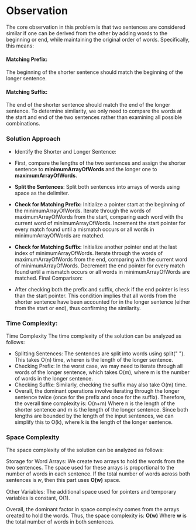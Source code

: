 # Observation
The core observation in this problem is that two sentences are considered similar if one can be derived from the other by adding words to the beginning or end, while maintaining the original order of words. Specifically, this means:

#### Matching Prefix: 
The beginning of the shorter sentence should match the beginning of the longer sentence.
#### Matching Suffix: 
The end of the shorter sentence should match the end of the longer sentence.
To determine similarity, we only need to compare the words at the start and end of the two sentences rather than examining all possible combinations.

### Solution Approach
- Identify the Shorter and Longer Sentence:

- First, compare the lengths of the two sentences and assign the shorter sentence to **minimumArrayOfWords** and the longer one to **maximumArrayOfWords**.

- **Split the Sentences**: Split both sentences into arrays of words using space as the delimiter.


- **Check for Matching Prefix:** Initialize a pointer start at the beginning of the minimumArrayOfWords.
Iterate through the words of maximumArrayOfWords from the start, comparing each word with the current word of minimumArrayOfWords.
Increment the start pointer for every match found until a mismatch occurs or all words in minimumArrayOfWords are matched.

- **Check for Matching Suffix:** Initialize another pointer end at the last index of minimumArrayOfWords.
Iterate through the words of maximumArrayOfWords from the end, comparing with the current word of minimumArrayOfWords.
Decrement the end pointer for every match found until a mismatch occurs or all words in minimumArrayOfWords are matched.
Final Comparison:

- After checking both the prefix and suffix, check if the end pointer is less than the start pointer. This condition implies that all words from the shorter sentence have been accounted for in the longer sentence (either from the start or end), thus confirming the similarity.

### Time Complexity:
Time Complexity
The time complexity of the solution can be analyzed as follows:

- Splitting Sentences: The sentences are split into words using split(" "). This takes O(n) time, wheren is the length of the longer sentence.
- Checking Prefix: In the worst case, we may need to iterate through all words of the longer sentence, which takes 
O(m), where m is the number of words in the longer sentence.
- Checking Suffix: Similarly, checking the suffix may also take O(m) time.
- Overall, the dominant operations involve iterating through the longer sentence twice (once for the prefix and once for the suffix). Therefore, the overall time complexity is: O(n+m) Where n is the length of the shorter sentence and 
m is the length of the longer sentence. Since both lengths are bounded by the length of the input sentences, we can simplify this to O(k), where k is the length of the longer sentence.

### Space Complexity
The space complexity of the solution can be analyzed as follows:

Storage for Word Arrays: We create two arrays to hold the words from the two sentences. The space used for these arrays is proportional to the number of words in each sentence. If the total number of words across both sentences is 
𝑤, then this part uses **O(w)** space.

Other Variables: The additional space used for pointers and temporary variables is constant, O(1).

Overall, the dominant factor in space complexity comes from the arrays created to hold the words. Thus, the space complexity is: **O(w)**
Where **w** is the total number of words in both sentences.
